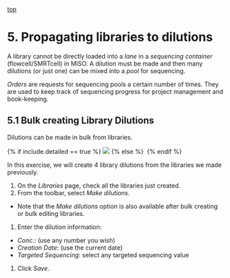 <a name="props2" href="#" id="toplink">top</a>

# 5. Propagating libraries to dilutions

A library cannot be directly loaded into a _lane_ in a _sequencing container_
(flowcell/SMRTcell) in MISO. A dilution must be made and then many dilutions
(or just one) can be mixed into a _pool_ for sequencing.

_Orders_ are requests for sequencing pools a certain number of times. They are
used to keep track of sequencing progress for project management and book-keeping.

## 5.1 Bulk creating Library Dilutions
Dilutions can be made in bulk from libraries.

{% if include.detailed == true %}
<img src="pics/flow-dilution.svg"/>
{% else %}
<img srg="pics/plain-flow-dilution.svg"/>
{% endif %}

In this exercise, we will create 4 library dilutions from the libraries we
made previously.

1. On the _Libraries_ page, check all the libraries just created.
1. From the toolbar, select _Make dilutions_.
  * Note that the _Make dilutions_ option is also available after bulk creating
or bulk editing libraries.
1. Enter the dilution information:
  * _Conc._: (use any number you wish)
  * _Creation Date_: (use the current date)
  * _Targeted Sequencing_: select any targeted sequencing value
1. Click _Save_.

